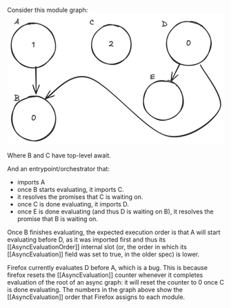 Consider this module graph:
![](./graph.png)

Where B and C have top-level await.

And an entrypoint/orchestrator that:
- imports A
- once B starts evaluating, it imports C.
- it resolves the promises that C is waiting on.
- once C is done evaluating, it imports D.
- once E is done evaluating (and thus D is waiting on B), it resolves the promise that B is waiting on.

Once B finishes evaluating, the expected execution order is that A will start evaluating before D, as it was imported first and thus its [[AsyncEvaluationOrder]] internal slot (or, the order in which its [[AsyncEvaluation]] field was set to true, in the older spec) is lower.

Firefox currently evaluates D before A, which is a bug. This is because firefox resets the [[AsyncEvaluation]] counter whenever it completes evaluation of the root of an async graph: it will reset the counter to 0 once C is done evaluating. The numbers in the graph above show the [[AsyncEvaluation]] order that Firefox assigns to each module.
